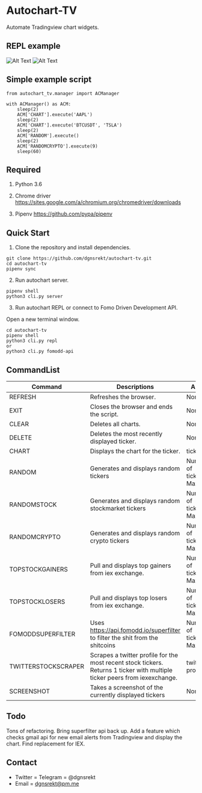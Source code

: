# Autochart-TV
Automate Tradingview chart widgets.

## REPL example
![Alt Text](https://github.com/dgnsrekt/autochart-tv/blob/master/doc/img/autochart_repl_chart.gif)
![Alt Text](https://github.com/dgnsrekt/autochart-tv/blob/master/doc/img/autochart_repl_terminal2.gif)

## Simple example script
```
from autochart_tv.manager import ACManager

with ACManager() as ACM:
    sleep(2)
    ACM['CHART'].execute('AAPL')
    sleep(2)
    ACM['CHART'].execute('BTCUSDT', 'TSLA')
    sleep(2)
    ACM['RANDOM'].execute()
    sleep(2)
    ACM['RANDOMCRYPTO'].execute(9)
    sleep(60)
```
## Required
1. Python 3.6

2. Chrome driver
https://sites.google.com/a/chromium.org/chromedriver/downloads

3. Pipenv
https://github.com/pypa/pipenv



## Quick Start
1. Clone the repository and install dependencies.
```
git clone https://github.com/dgnsrekt/autochart-tv.git
cd autochart-tv
pipenv sync
```
2. Run autochart server.
```
pipenv shell
python3 cli.py server
```
3. Run autochart REPL or connect to Fomo Driven Development API.

Open a new terminal window.
```
cd autochart-tv
pipenv shell
python3 cli.py repl
or
python3 cli.py fomodd-api
```
## CommandList

Command | Descriptions|Args
--------|-------------|----------
REFRESH | Refreshes the browser.|None
EXIT | Closes the browser and ends the script.|None
CLEAR | Deletes all charts.|None
DELETE | Deletes the most recently displayed ticker.|None
CHART | Displays the chart for the ticker.| ticker
RANDOM | Generates and displays random tickers | Number of tickers. Max=9
RANDOMSTOCK | Generates and displays random stockmarket tickers | Number of tickers. Max=9
RANDOMCRYPTO | Generates and displays random crypto tickers | Number of tickers. Max=9
TOPSTOCKGAINERS | Pull and displays top gainers from iex exchange. | Number of tickers. Max=9
TOPSTOCKLOSERS | Pull and displays top losers from iex exchange. | Number of tickers. Max=9
FOMODDSUPERFILTER | Uses https://api.fomodd.io/superfilter to filter the shit from the shitcoins | Number of tickers. Max=9
TWITTERSTOCKSCRAPER | Scrapes a twitter profile for the most recent stock tickers. Returns 1 ticker with multiple ticker peers from iexexchange. | twitter profiles
SCREENSHOT | Takes a screenshot of the currently displayed tickers | None

## Todo
Tons of refactoring.
Bring superfilter api back up.
Add a feature which checks gmail api for new email alerts from Tradingview and display the chart.
Find replacement for IEX.

## Contact
* Twitter = Telegram = @dgnsrekt
* Email = dgnsrekt@pm.me
